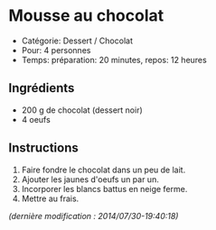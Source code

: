 # Mousse au chocolat

* Catégorie: Dessert / Chocolat
* Pour: 4 personnes
* Temps: préparation: 20 minutes, repos: 12 heures

## Ingrédients
* 200 g de chocolat (dessert noir)
* 4 oeufs

## Instructions
1. Faire fondre le chocolat dans un peu de lait.
1. Ajouter les jaunes d'oeufs un par un.
1. Incorporer les blancs battus en neige ferme.
1. Mettre au frais.

_(dernière modification : 2014/07/30-19:40:18)_
